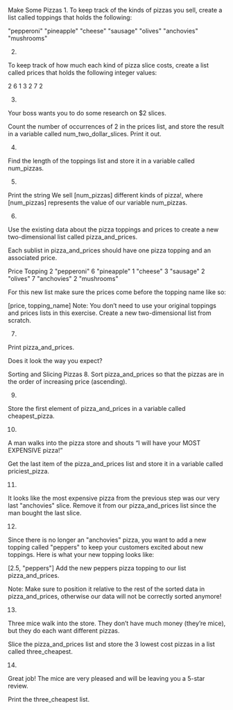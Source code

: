 Make Some Pizzas
1.
To keep track of the kinds of pizzas you sell, create a list called toppings that holds the following:

"pepperoni"
"pineapple"
"cheese"
"sausage"
"olives"
"anchovies"
"mushrooms"

2.
To keep track of how much each kind of pizza slice costs, create a list called prices that holds the following integer values:

2
6
1
3
2
7
2

3.
Your boss wants you to do some research on $2 slices.

Count the number of occurrences of 2 in the prices list, and store the result in a variable called num_two_dollar_slices. Print it out.


4.
Find the length of the toppings list and store it in a variable called num_pizzas.


5.
Print the string We sell [num_pizzas] different kinds of pizza!, where [num_pizzas] represents the value of our variable num_pizzas.


6.
Use the existing data about the pizza toppings and prices to create a new two-dimensional list called pizza_and_prices.

Each sublist in pizza_and_prices should have one pizza topping and an associated price.

Price	Topping
2	"pepperoni"
6	"pineapple"
1	"cheese"
3	"sausage"
2	"olives"
7	"anchovies"
2	"mushrooms"

For this new list make sure the prices come before the topping name like so:

[price, topping_name]
Note: You don’t need to use your original toppings and prices lists in this exercise. Create a new two-dimensional list from scratch.


7.
Print pizza_and_prices.

Does it look the way you expect?


Sorting and Slicing Pizzas
8.
Sort pizza_and_prices so that the pizzas are in the order of increasing price (ascending).


9.
Store the first element of pizza_and_prices in a variable called cheapest_pizza.


10.
A man walks into the pizza store and shouts “I will have your MOST EXPENSIVE pizza!”

Get the last item of the pizza_and_prices list and store it in a variable called priciest_pizza.


11.
It looks like the most expensive pizza from the previous step was our very last "anchovies" slice. Remove it from our pizza_and_prices list since the man bought the last slice.


12.
Since there is no longer an "anchovies" pizza, you want to add a new topping called "peppers" to keep your customers excited about new toppings. Here is what your new topping looks like:

[2.5, "peppers"]
Add the new peppers pizza topping to our list pizza_and_prices.

Note: Make sure to position it relative to the rest of the sorted data in pizza_and_prices, otherwise our data will not be correctly sorted anymore!


13.
Three mice walk into the store. They don’t have much money (they’re mice), but they do each want different pizzas.

Slice the pizza_and_prices list and store the 3 lowest cost pizzas in a list called three_cheapest.


14.
Great job! The mice are very pleased and will be leaving you a 5-star review.

Print the three_cheapest list.